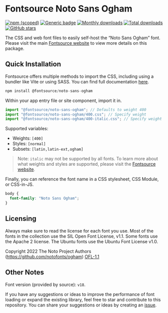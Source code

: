 # Fontsource Noto Sans Ogham

[![npm (scoped)](https://img.shields.io/npm/v/@fontsource/noto-sans-ogham?color=brightgreen)](https://www.npmjs.com/package/@fontsource/noto-sans-ogham) [![Generic badge](https://img.shields.io/badge/fontsource-passing-brightgreen)](https://github.com/fontsource/fontsource) [![Monthly downloads](https://badgen.net/npm/dm/@fontsource/noto-sans-ogham)](https://github.com/fontsource/fontsource) [![Total downloads](https://badgen.net/npm/dt/@fontsource/noto-sans-ogham)](https://github.com/fontsource/fontsource) [![GitHub stars](https://img.shields.io/github/stars/fontsource/fontsource.svg?style=social&label=Star)](https://github.com/fontsource/fontsource/stargazers)

The CSS and web font files to easily self-host the “Noto Sans Ogham” font. Please visit the main [Fontsource website](https://fontsource.org/fonts/noto-sans-ogham) to view more details on this package.

## Quick Installation

Fontsource offers multiple methods to import the CSS, including using a bundler like Vite or using SASS. You can find full documentation [here](https://fontsource.org/docs/getting-started/introduction).

```javascript
npm install @fontsource/noto-sans-ogham
```

Within your app entry file or site component, import it in.

```javascript
import "@fontsource/noto-sans-ogham"; // Defaults to weight 400
import "@fontsource/noto-sans-ogham/400.css"; // Specify weight
import "@fontsource/noto-sans-ogham/400-italic.css"; // Specify weight and style
```

Supported variables:
- Weights: `[400]`
- Styles: `[normal]`
- Subsets: `[latin,latin-ext,ogham]`

> Note: `italic` may not be supported by all fonts. To learn more about what weights and styles are supported, please visit the [Fontsource website](https://fontsource.org/fonts/noto-sans-ogham).

Finally, you can reference the font name in a CSS stylesheet, CSS Module, or CSS-in-JS.

```css
body {
  font-family: "Noto Sans Ogham";
}
```

## Licensing
Always make sure to read the license for each font you use. Most of the fonts in the collection use the SIL Open Font License, v1.1. Some fonts use the Apache 2 license. The Ubuntu fonts use the Ubuntu Font License v1.0.

Copyright 2022 The Noto Project Authors (https://github.com/notofonts/ogham)
[OFL-1.1](https://openfontlicense.org)

## Other Notes
Font version (provided by source): `v18`.

If you have any suggestions or ideas to improve the performance of font loading or expand the existing library, feel free to star and contribute to this repository. You can share your suggestions or ideas by creating an [issue](https://github.com/fontsource/fontsource/issues).